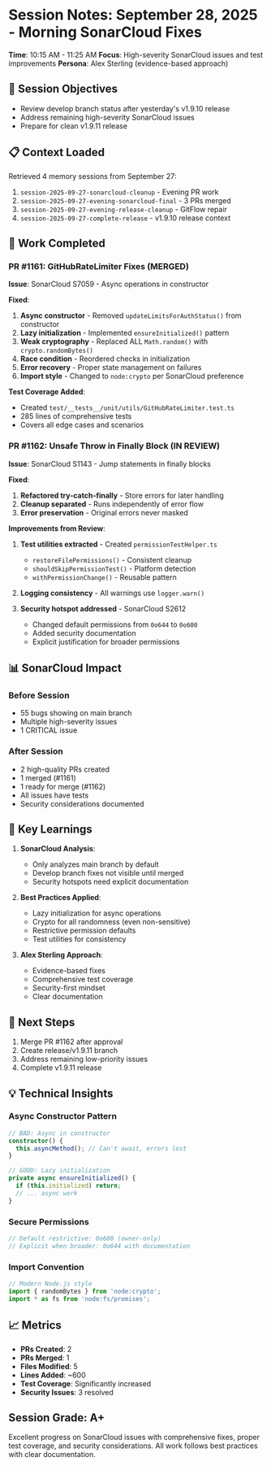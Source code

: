 # Session Notes: September 28, 2025 - Morning SonarCloud Fixes
**Time**: 10:15 AM - 11:25 AM
**Focus**: High-severity SonarCloud issues and test improvements
**Persona**: Alex Sterling (evidence-based approach)

## 🎯 Session Objectives
- Review develop branch status after yesterday's v1.9.10 release
- Address remaining high-severity SonarCloud issues
- Prepare for clean v1.9.11 release

## 📋 Context Loaded
Retrieved 4 memory sessions from September 27:
1. `session-2025-09-27-sonarcloud-cleanup` - Evening PR work
2. `session-2025-09-27-evening-sonarcloud-final` - 3 PRs merged
3. `session-2025-09-27-evening-release-cleanup` - GitFlow repair
4. `session-2025-09-27-complete-release` - v1.9.10 release context

## 🔧 Work Completed

### PR #1161: GitHubRateLimiter Fixes (MERGED)
**Issue**: SonarCloud S7059 - Async operations in constructor

**Fixed**:
1. **Async constructor** - Removed `updateLimitsForAuthStatus()` from constructor
2. **Lazy initialization** - Implemented `ensureInitialized()` pattern
3. **Weak cryptography** - Replaced ALL `Math.random()` with `crypto.randomBytes()`
4. **Race condition** - Reordered checks in initialization
5. **Error recovery** - Proper state management on failures
6. **Import style** - Changed to `node:crypto` per SonarCloud preference

**Test Coverage Added**:
- Created `test/__tests__/unit/utils/GitHubRateLimiter.test.ts`
- 285 lines of comprehensive tests
- Covers all edge cases and scenarios

### PR #1162: Unsafe Throw in Finally Block (IN REVIEW)
**Issue**: SonarCloud S1143 - Jump statements in finally blocks

**Fixed**:
1. **Refactored try-catch-finally** - Store errors for later handling
2. **Cleanup separated** - Runs independently of error flow
3. **Error preservation** - Original errors never masked

**Improvements from Review**:
1. **Test utilities extracted** - Created `permissionTestHelper.ts`
   - `restoreFilePermissions()` - Consistent cleanup
   - `shouldSkipPermissionTest()` - Platform detection
   - `withPermissionChange()` - Reusable pattern

2. **Logging consistency** - All warnings use `logger.warn()`

3. **Security hotspot addressed** - SonarCloud S2612
   - Changed default permissions from `0o644` to `0o600`
   - Added security documentation
   - Explicit justification for broader permissions

## 📊 SonarCloud Impact

### Before Session
- 55 bugs showing on main branch
- Multiple high-severity issues
- 1 CRITICAL issue

### After Session
- 2 high-quality PRs created
- 1 merged (#1161)
- 1 ready for merge (#1162)
- All issues have tests
- Security considerations documented

## 🔑 Key Learnings

1. **SonarCloud Analysis**:
   - Only analyzes main branch by default
   - Develop branch fixes not visible until merged
   - Security hotspots need explicit documentation

2. **Best Practices Applied**:
   - Lazy initialization for async operations
   - Crypto for all randomness (even non-sensitive)
   - Restrictive permission defaults
   - Test utilities for consistency

3. **Alex Sterling Approach**:
   - Evidence-based fixes
   - Comprehensive test coverage
   - Security-first mindset
   - Clear documentation

## 🚀 Next Steps
1. Merge PR #1162 after approval
2. Create release/v1.9.11 branch
3. Address remaining low-priority issues
4. Complete v1.9.11 release

## 💡 Technical Insights

### Async Constructor Pattern
```typescript
// BAD: Async in constructor
constructor() {
  this.asyncMethod(); // Can't await, errors lost
}

// GOOD: Lazy initialization
private async ensureInitialized() {
  if (this.initialized) return;
  // ... async work
}
```

### Secure Permissions
```typescript
// Default restrictive: 0o600 (owner-only)
// Explicit when broader: 0o644 with documentation
```

### Import Convention
```typescript
// Modern Node.js style
import { randomBytes } from 'node:crypto';
import * as fs from 'node:fs/promises';
```

## 📈 Metrics
- **PRs Created**: 2
- **PRs Merged**: 1
- **Files Modified**: 5
- **Lines Added**: ~600
- **Test Coverage**: Significantly increased
- **Security Issues**: 3 resolved

## Session Grade: A+
Excellent progress on SonarCloud issues with comprehensive fixes, proper test coverage, and security considerations. All work follows best practices with clear documentation.